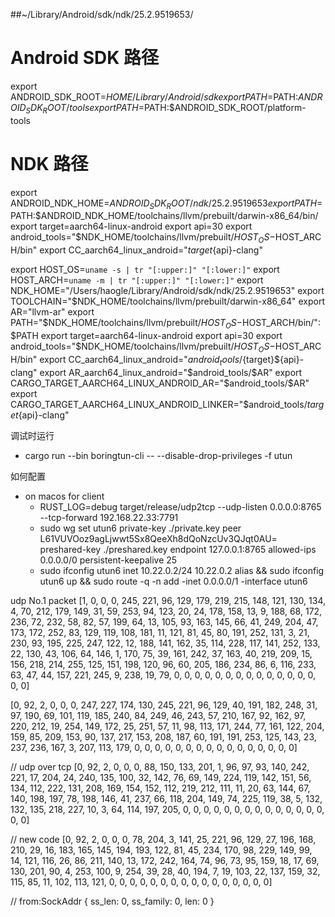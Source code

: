 ##~/Library/Android/sdk/ndk/25.2.9519653/


# Android SDK 路径
export ANDROID_SDK_ROOT=$HOME/Library/Android/sdk
export PATH=$PATH:$ANDROID_SDK_ROOT/tools
export PATH=$PATH:$ANDROID_SDK_ROOT/platform-tools
# NDK 路径
export ANDROID_NDK_HOME=$ANDROID_SDK_ROOT/ndk/25.2.9519653
export PATH=$PATH:$ANDROID_NDK_HOME/toolchains/llvm/prebuilt/darwin-x86_64/bin/
export target=aarch64-linux-android
export api=30
export android_tools="$NDK_HOME/toolchains/llvm/prebuilt/$HOST_OS-$HOST_ARCH/bin"
export CC_aarch64_linux_android="${target}${api}-clang"


export HOST_OS=`uname -s | tr "[:upper:]" "[:lower:]"`
export HOST_ARCH=`uname -m | tr "[:upper:]" "[:lower:]"`
export NDK_HOME="/Users/haogle/Library/Android/sdk/ndk/25.2.9519653"
export TOOLCHAIN="$NDK_HOME/toolchains/llvm/prebuilt/darwin-x86_64"
export AR="llvm-ar"
export PATH="$NDK_HOME/toolchains/llvm/prebuilt/$HOST_OS-$HOST_ARCH/bin/":$PATH
export target=aarch64-linux-android
export api=30
export android_tools="$NDK_HOME/toolchains/llvm/prebuilt/$HOST_OS-$HOST_ARCH/bin"
export CC_aarch64_linux_android="$android_tools/${target}${api}-clang"
export AR_aarch64_linux_android="$android_tools/$AR"
export CARGO_TARGET_AARCH64_LINUX_ANDROID_AR="$android_tools/$AR"
export CARGO_TARGET_AARCH64_LINUX_ANDROID_LINKER="$android_tools/${target}${api}-clang"

调试时运行
- cargo run --bin boringtun-cli -- --disable-drop-privileges -f utun

如何配置
- on macos for client
  - RUST_LOG=debug target/release/udp2tcp --udp-listen 0.0.0.0:8765 --tcp-forward 192.168.22.33:7791
  - sudo wg set utun6 private-key ./private.key peer L61VUVOoz9agLjwwt5Sx8QeeXh8dQoNzcUv3QJqt0AU= preshared-key ./preshared.key endpoint 127.0.0.1:8765 allowed-ips 0.0.0.0/0 persistent-keepalive 25
  - sudo ifconfig utun6 inet 10.22.0.2/24 10.22.0.2 alias && sudo ifconfig utun6 up && sudo route -q -n add -inet 0.0.0.0/1 -interface utun6

udp No.1 packet
[1, 0, 0, 0, 245, 221, 96, 129, 179, 219, 215, 148, 121, 130, 134, 4, 70, 212, 179, 149, 31, 59, 253, 94, 123, 20, 24, 178, 158, 13, 9, 188, 68, 172, 236, 72, 232, 58, 82, 57, 199, 64, 13, 105, 93, 163, 145, 66, 41, 249, 204, 47, 173, 172, 252, 83, 129, 119, 108, 181, 11, 121, 81, 45, 80, 191, 252, 131, 3, 21, 230, 93, 195, 225, 247, 122, 12, 188, 141, 162, 35, 114, 228, 117, 141, 252, 133, 22, 130, 43, 106, 64, 146, 1, 170, 75, 39, 161, 242, 37, 163, 40, 219, 209, 15, 156, 218, 214, 255, 125, 151, 198, 120, 96, 60, 205, 186, 234, 86, 6, 116, 233, 63, 47, 44, 157, 221, 245, 9, 238, 19, 79, 0, 0, 0, 0, 0, 0, 0, 0, 0, 0, 0, 0, 0, 0, 0, 0]

[0, 92, 2, 0, 0, 0, 247, 227, 174, 130, 245, 221, 96, 129, 40, 191, 182, 248, 31, 97, 190, 69, 101, 119, 185, 240, 84, 249, 46, 243, 57, 210, 167, 92, 162, 97, 220, 212, 19, 254, 149, 172, 25, 251, 57, 11, 98, 113, 171, 244, 77, 161, 122, 204, 159, 85, 209, 153, 90, 137, 217, 153, 208, 187, 60, 191, 191, 253, 125, 143, 23, 237, 236, 167, 3, 207, 113, 179, 0, 0, 0, 0, 0, 0, 0, 0, 0, 0, 0, 0, 0, 0, 0, 0]


// udp over tcp
[0, 92, 2, 0, 0, 0, 88, 150, 133, 201, 1, 96, 97, 93, 140, 242, 221, 17, 204, 24, 240, 135, 100, 32, 142, 76, 69, 149, 224, 119, 142, 151, 56, 134, 112, 222, 131, 208, 169, 154, 152, 112, 219, 212, 111, 11, 20, 63, 144, 67, 140, 198, 197, 78, 198, 146, 41, 237, 66, 118, 204, 149, 74, 225, 119, 38, 5, 132, 132, 135, 218, 227, 10, 3, 64, 114, 197, 205, 0, 0, 0, 0, 0, 0, 0, 0, 0, 0, 0, 0, 0, 0, 0, 0]

// new code
[0, 92, 2, 0, 0, 0, 78, 204, 3, 141, 25, 221, 96, 129, 27, 196, 168, 210, 29, 16, 183, 165, 145, 194, 193, 122, 81, 45, 234, 170, 98, 229, 149, 99, 14, 121, 116, 26, 86, 211, 140, 13, 172, 242, 164, 74, 96, 73, 95, 159, 18, 17, 69, 130, 201, 90, 4, 253, 100, 9, 254, 39, 28, 40, 194, 7, 19, 103, 22, 137, 159, 32, 115, 85, 11, 102, 113, 121, 0, 0, 0, 0, 0, 0, 0, 0, 0, 0, 0, 0, 0, 0, 0, 0]

// from:SockAddr { ss_len: 0, ss_family: 0, len: 0 }